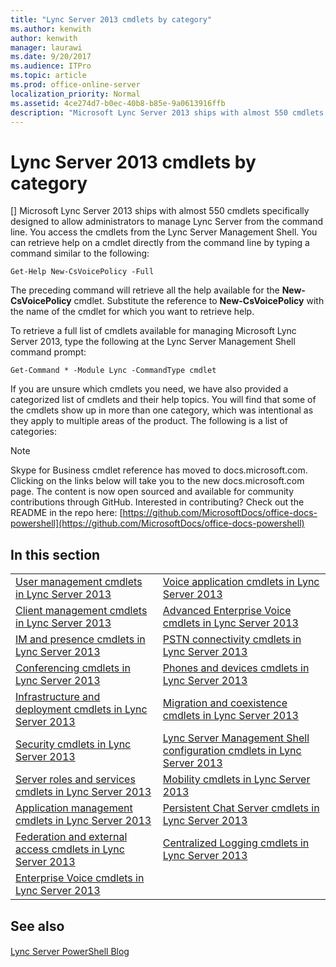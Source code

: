 ```yaml
---
title: "Lync Server 2013 cmdlets by category"
ms.author: kenwith
author: kenwith
manager: laurawi
ms.date: 9/20/2017
ms.audience: ITPro
ms.topic: article
ms.prod: office-online-server
localization_priority: Normal
ms.assetid: 4ce274d7-b0ec-40b8-b85e-9a0613916ffb
description: "Microsoft Lync Server 2013 ships with almost 550 cmdlets specifically designed to allow administrators to manage Lync Server from the command line. You access the cmdlets from the Lync Server Management Shell. You can retrieve help on a cmdlet directly from the command line by typing a command similar to the following:"
---
```


# Lync Server 2013 cmdlets by category
[]
Microsoft Lync Server 2013 ships with almost 550 cmdlets specifically designed to allow administrators to manage Lync Server from the command line. You access the cmdlets from the Lync Server Management Shell. You can retrieve help on a cmdlet directly from the command line by typing a command similar to the following:
  
```
Get-Help New-CsVoicePolicy -Full
```

The preceding command will retrieve all the help available for the **New-CsVoicePolicy** cmdlet. Substitute the reference to **New-CsVoicePolicy** with the name of the cmdlet for which you want to retrieve help. 
  
To retrieve a full list of cmdlets available for managing Microsoft Lync Server 2013, type the following at the Lync Server Management Shell command prompt:
  
```
Get-Command * -Module Lync -CommandType cmdlet
```

If you are unsure which cmdlets you need, we have also provided a categorized list of cmdlets and their help topics. You will find that some of the cmdlets show up in more than one category, which was intentional as they apply to multiple areas of the product. The following is a list of categories:
  
> [!NOTE]
> Skype for Business cmdlet reference has moved to docs.microsoft.com. Clicking on the links below will take you to the new docs.microsoft.com page. The content is now open sourced and available for community contributions through GitHub. Interested in contributing? Check out the README in the repo here: [https://github.com/MicrosoftDocs/office-docs-powershell](https://github.com/MicrosoftDocs/office-docs-powershell)
  
## In this section

|||
|:-----|:-----|
|[User management cmdlets in Lync Server 2013](user-management-cmdlets.md) <br/> |[Voice application cmdlets in Lync Server 2013](voice-application-cmdlets.md) <br/> |
|[Client management cmdlets in Lync Server 2013](client-management-cmdlets.md) <br/> |[Advanced Enterprise Voice cmdlets in Lync Server 2013](advanced-enterprise-voice-cmdlets.md) <br/> |
|[IM and presence cmdlets in Lync Server 2013](im-and-presence-cmdlets.md) <br/> |[PSTN connectivity cmdlets in Lync Server 2013](pstn-connectivity-cmdlets.md) <br/> |
|[Conferencing cmdlets in Lync Server 2013](conferencing-cmdlets.md) <br/> |[Phones and devices cmdlets in Lync Server 2013](phones-and-devices-cmdlets.md) <br/> |
|[Infrastructure and deployment cmdlets in Lync Server 2013](infrastructure-and-deployment-cmdlets.md) <br/> |[Migration and coexistence cmdlets in Lync Server 2013](migration-and-coexistence-cmdlets.md) <br/> |
|[Security cmdlets in Lync Server 2013](security-cmdlets.md) <br/> |[Lync Server Management Shell configuration cmdlets in Lync Server 2013](lync-server-management-shell-configuration-cmdlets.md) <br/> |
|[Server roles and services cmdlets in Lync Server 2013](server-roles-and-services-cmdlets.md) <br/> |[Mobility cmdlets in Lync Server 2013](mobility-cmdlets.md) <br/> |
|[Application management cmdlets in Lync Server 2013](application-management-cmdlets.md) <br/> |[Persistent Chat Server cmdlets in Lync Server 2013](persistent-chat-server-cmdlets.md) <br/> |
|[Federation and external access cmdlets in Lync Server 2013](federation-and-external-access-cmdlets.md) <br/> |[Centralized Logging cmdlets in Lync Server 2013](centralized-logging-cmdlets.md) <br/> |
|[Enterprise Voice cmdlets in Lync Server 2013](enterprise-voice-cmdlets.md) <br/> ||
   
## See also

#### 

[Lync Server PowerShell Blog](https://go.microsoft.com/fwlink/p/?linkId=203150)

